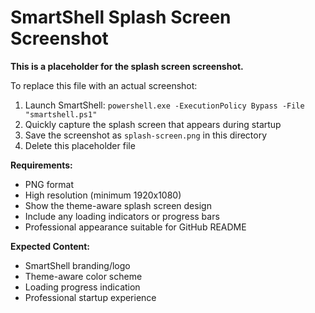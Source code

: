 # SmartShell Splash Screen Screenshot

**This is a placeholder for the splash screen screenshot.**

To replace this file with an actual screenshot:

1. Launch SmartShell: `powershell.exe -ExecutionPolicy Bypass -File "smartshell.ps1"`
2. Quickly capture the splash screen that appears during startup
3. Save the screenshot as `splash-screen.png` in this directory
4. Delete this placeholder file

**Requirements:**
- PNG format
- High resolution (minimum 1920x1080)
- Show the theme-aware splash screen design
- Include any loading indicators or progress bars
- Professional appearance suitable for GitHub README

**Expected Content:**
- SmartShell branding/logo
- Theme-aware color scheme
- Loading progress indication
- Professional startup experience
